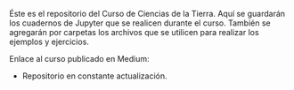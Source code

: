 Éste es el repositorio del Curso de Ciencias de la Tierra. 
Aquí se guardarán los cuadernos de Jupyter que se realicen durante el curso.
También se agregarán por carpetas los archivos que se utilicen para realizar los ejemplos
y ejercicios.

Enlace al curso publicado en Medium: 

* Repositorio en constante actualización.

